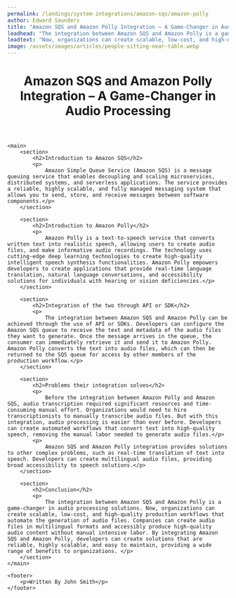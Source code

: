 ```yaml
---
permalink: /landings/system-integrations/amazon-sqs/amazon-polly
author: Edward Saunders
title: "Amazon SQS and Amazon Polly Integration – A Game-Changer in Audio Processing"
leadhead: "The integration between Amazon SQS and Amazon Polly is a game-changer in audio processing solutions"
leadtext: "Now, organizations can create scalable, low-cost, and high-quality production workflows that automate the generation of audio files. Companies can create audio files in multilingual formats and accessibly produce high-quality audio content without manual intensive labor. By integrating Amazon SQS and Amazon Polly, developers can create solutions that are reliable, highly scalable, and easy to maintain, providing a wide range of benefits to organizations."
image: /assets/images/articles/people-sitting-near-table.webp
---
```

<div class="arttext">	<header>
		<h1>Amazon SQS and Amazon Polly Integration – A Game-Changer in Audio Processing</h1>
	</header>

	<main>
		<section>
			<h2>Introduction to Amazon SQS</h2>
			<p>
				Amazon Simple Queue Service (Amazon SQS) is a message queuing service that enables decoupling and scaling microservices, distributed systems, and serverless applications. The service provides a reliable, highly scalable, and fully managed messaging system that allows you to send, store, and receive messages between software components.</p>
		</section>

		<section>
			<h2>Introduction to Amazon Polly</h2>
			<p>
				Amazon Polly is a text-to-speech service that converts written text into realistic speech, allowing users to create audio files, and make informative audio recordings. The technology uses cutting-edge deep learning technologies to create high-quality intelligent speech synthesis functionalities. Amazon Polly empowers developers to create applications that provide real-time language translation, natural language conversations, and accessibility solutions for individuals with hearing or vision deficiencies.</p>
		</section>

		<section>
			<h2>Integration of the two through API or SDK</h2>
			<p>
				The integration between Amazon SQS and Amazon Polly can be achieved through the use of API or SDKs. Developers can configure the Amazon SQS queue to receive the text and metadata of the audio files they want to generate. Once the message arrives in the queue, the consumer can immediately retrieve it and send it to Amazon Polly. Amazon Polly converts the text into audio files, which can then be returned to the SQS queue for access by other members of the production workflow.</p>
		</section>

		<section>
			<h2>Problems their integration solves</h2>
			<p>
				Before the integration between Amazon Polly and Amazon SQS, audio transcription required significant resources and time-consuming manual effort. Organizations would need to hire transcriptionists to manually transcribe audio files. But with this integration, audio processing is easier than ever before. Developers can create automated workflows that convert text into high-quality speech, removing the manual labor needed to generate audio files.</p>
			<p>
				Amazon SQS and Amazon Polly integration provides solutions to other complex problems, such as real-time translation of text into speech. Developers can create multilingual audio files, providing broad accessibility to speech solutions.</p>
		</section>

		<section>
			<h2>Conclusion</h2>
			<p>
				The integration between Amazon SQS and Amazon Polly is a game-changer in audio processing solutions. Now, organizations can create scalable, low-cost, and high-quality production workflows that automate the generation of audio files. Companies can create audio files in multilingual formats and accessibly produce high-quality audio content without manual intensive labor. By integrating Amazon SQS and Amazon Polly, developers can create solutions that are reliable, highly scalable, and easy to maintain, providing a wide range of benefits to organizations. </p>
		</section>
	</main>

	<footer>
		<p>Written By John Smith</p>
	</footer>

</div>